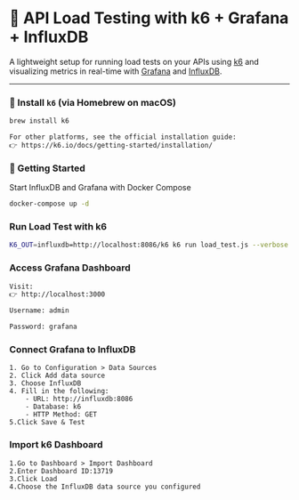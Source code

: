 # 🚀 API Load Testing with k6 + Grafana + InfluxDB

A lightweight setup for running load tests on your APIs using [k6](https://k6.io) and visualizing metrics in real-time with [Grafana](https://grafana.com/) and [InfluxDB](https://www.influxdata.com/).

---


### 🔧 Install `k6` (via Homebrew on macOS)

```bash
brew install k6

For other platforms, see the official installation guide:
👉 https://k6.io/docs/getting-started/installation/
```

### 🚀 Getting Started

Start InfluxDB and Grafana with Docker Compose

```bash
docker-compose up -d
```

### Run Load Test with k6

```bash
K6_OUT=influxdb=http://localhost:8086/k6 k6 run load_test.js --verbose
```

### Access Grafana Dashboard

```bash
Visit:
👉 http://localhost:3000

Username: admin

Password: grafana
```

### Connect Grafana to InfluxDB
    1. Go to Configuration > Data Sources
    2. Click Add data source
    3. Choose InfluxDB
    4. Fill in the following:
        - URL: http://influxdb:8086
        - Database: k6
        - HTTP Method: GET
    5.Click Save & Test

### Import k6 Dashboard
    1.Go to Dashboard > Import Dashboard
    2.Enter Dashboard ID:13719
    3.Click Load
    4.Choose the InfluxDB data source you configured
